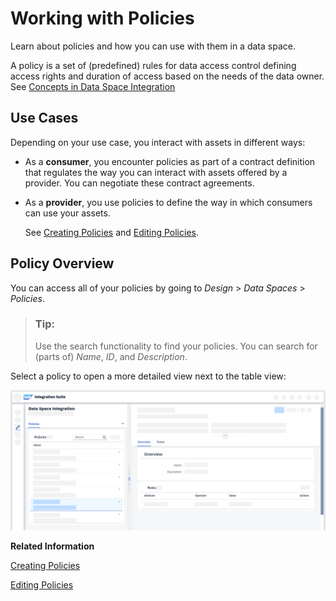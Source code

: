 <!-- loioc930aed9fed54a9eb46822a2036807fe -->

# Working with Policies

Learn about policies and how you can use with them in a data space.



A policy is a set of \(predefined\) rules for data access control defining access rights and duration of access based on the needs of the data owner. See [Concepts in Data Space Integration](../concepts-in-data-space-integration-fcf96b2.md)



<a name="loioc930aed9fed54a9eb46822a2036807fe__section_vy5_1qt_jyb"/>

## Use Cases

Depending on your use case, you interact with assets in different ways:

-   As a **consumer**, you encounter policies as part of a contract definition that regulates the way you can interact with assets offered by a provider. You can negotiate these contract agreements.

-   As a **provider**, you use policies to define the way in which consumers can use your assets.

    See [Creating Policies](creating-policies-91458cf.md) and [Editing Policies](editing-policies-5ea31f2.md).




<a name="loioc930aed9fed54a9eb46822a2036807fe__section_ftc_2sm_jyb"/>

## Policy Overview

You can access all of your policies by going to *Design* \> *Data Spaces* \> *Policies*.

> ### Tip:  
> Use the search functionality to find your policies. You can search for \(parts of\) *Name*, *ID*, and *Description*.

Select a policy to open a more detailed view next to the table view:

![The screenshot shows an example of a detailed view of a policy.](images/DSI_Policy_Overview_09b0cfa.png)

**Related Information**  


[Creating Policies](creating-policies-91458cf.md "Create a policy in Data Space Integration.")

[Editing Policies](editing-policies-5ea31f2.md "Edit a policy in Data Space Integration.")

